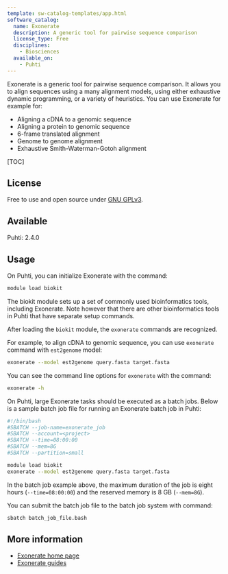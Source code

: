 ```yaml
---
template: sw-catalog-templates/app.html
software_catalog:
  name: Exonerate
  description: A generic tool for pairwise sequence comparison
  license_type: Free
  disciplines:
    - Biosciences
  available_on:
    - Puhti
---
```


Exonerate is a generic tool for pairwise sequence comparison. It allows you to align sequences using a many alignment models, 
using either exhaustive dynamic programming, or a variety of heuristics. You can use Exonerate for example for:

* Aligning a cDNA to a genomic sequence
* Aligning a protein to genomic sequence
* 6-frame translated alignment
* Genome to genome alignment
* Exhaustive Smith-Waterman-Gotoh alignment

[TOC]

## License

Free to use and open source under [GNU GPLv3](https://www.gnu.org/licenses/gpl-3.0.html).

## Available

Puhti: 2.4.0

## Usage

On Puhti, you can initialize Exonerate with the command:

```bash
module load biokit
```

The biokit module sets up a set of commonly used bioinformatics tools, including Exonerate.
Note however that there are other bioinformatics tools in Puhti that have separate setup commands.

After loading the `biokit` module, the `exonerate` commands are recognized.

For example, to align cDNA to genomic sequence, you can use `exonerate` command with `est2genome` model:

```bash
exonerate --model est2genome query.fasta target.fasta
```

You can see the command line options for `exonerate` with the command:

```bash
exonerate -h
```
 
On Puhti, large Exonerate tasks should be executed as a batch jobs. Below is a sample batch job file for running an 
Exonerate batch job in Puhti:

```bash
#!/bin/bash
#SBATCH --job-name=exonerate_job
#SBATCH --account=<project>
#SBATCH --time=08:00:00
#SBATCH --mem=8G
#SBATCH --partition=small

module load biokit
exonerate --model est2genome query.fasta target.fasta
```

In the batch job example above, the maximum duration of the job is eight hours (`--time=08:00:00`) and the reserved memory is 8 GB (`--mem=8G`).

You can submit the batch job file to the batch job system with command:

```bash
sbatch batch_job_file.bash
```

## More information

* [Exonerate home page](https://github.com/nathanweeks/exonerate)
* [Exonerate guides](https://www.animalgenome.org/bioinfo/resources/manuals/exonerate/)
